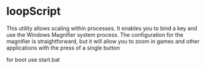 # loopScript
This utility allows scaling within processes. It enables you to bind a key and use the Windows Magnifier system process. The configuration for the magnifier is straightforward, but it will allow you to zoom in games and other applications with the press of a single button

for boot use start.bat